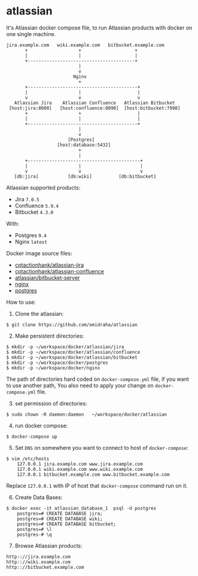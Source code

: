 # atlassian
It's Atlassian docker compose file, to run Atlassian products with docker on one single machine.

```
jira.example.com   wiki.example.com   bitbucket.example.com
       +                   +                    +
       |                   |                    |
       +----------------------------------------+
                           |
                           v
                         Nginx
                           +
       +-----------------------------------------+
       |                   |                     |
       v                   v                     v
   Atlassian Jira    Atlassian Confluence   Atlassian Bitbucket
 [host:jira:8080]   [host:confluence:8090]  [host:bitbucket:7990]
       +                   +                     |
       |                   |                     |
       +-----------------------------------------+
                           |
                           v
                       [Postgres]
                   [host:database:5432]
                           +
                           |
       +------------------------------------------+
       |                   |                      |
       v                   v                      v
   [db:jira]           [db:wiki]          [db:bitbucket]
```


Atlassian supported products:

- Jira `7.0.5`
- Confluence `5.9.4`
- Bitbucket `4.3.0`

With:
- Postgres `9.4`
- Nginx `latest`


Docker image source files:

- [cptactionhank/atlassian-jira](https://hub.docker.com/r/cptactionhank/atlassian-jira/)
- [cptactionhank/atlassian-confluence](https://hub.docker.com/r/cptactionhank/atlassian-confluence/)
- [atlassian/bitbucket-server](https://hub.docker.com/r/atlassian/bitbucket-server/)
- [nginx](https://hub.docker.com/_/nginx/)
- [postgres](https://hub.docker.com/_/postgres/)

How to use:

1. Clone the atlassian:

```
$ git clone https://github.com/omidraha/atlassian
```
2. Make persistent directories:
```
$ mkdir -p ~/workspace/docker/atlassian/jira
$ mkdir -p ~/workspace/docker/atlassian/confluence
$ mkdir -p ~/workspace/docker/atlassian/bitbucket
$ mkdir -p ~/workspace/docker/postgres
$ mkdir -p ~/workspace/docker/nginx
```
The path of directories hard coded on `docker-compose.yml` file, if you want to use another path,
You also need to apply your change on `docker-compose.yml` file.

3. set permission of directories:
```
$ sudo chown -R daemon:daemon   ~/workspace/docker/atlassian
```
4. run docker compose:
```
$ docker-compose up
```
5. Set `DNS` on somewhere you want to connect to host of `docker-compose`:
```
$ vim /etc/hosts
    127.0.0.1 jira.example.com www.jira.example.com
    127.0.0.1 wiki.example.com www.wiki.example.com
    127.0.0.1 bitbucket.example.com www.bitbucket.example.com
```
Replace `127.0.0.1` with IP of host that `docker-compose` command run on it.

6. Create Data Bases:
```
$ docker exec -it atlassian_database_1  psql -U postgres
    postgres=# CREATE DATABASE jira;
    postgres=# CREATE DATABASE wiki;
    postgres=# CREATE DATABASE bitbucket;
    postgres=# \l
    postgres-# \q
```
7. Browse Atlassian products:
```
http:://jira.example.com
http:://wiki.example.com
http:://bitbucket.example.com
```

